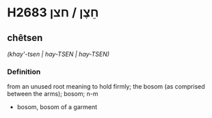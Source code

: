 # H2683 חֵצֶן / חצן

## chêtsen

_(khay'-tsen | hay-TSEN | hay-TSEN)_

### Definition

from an unused root meaning to hold firmly; the bosom (as comprised between the arms); bosom; n-m

- bosom, bosom of a garment
